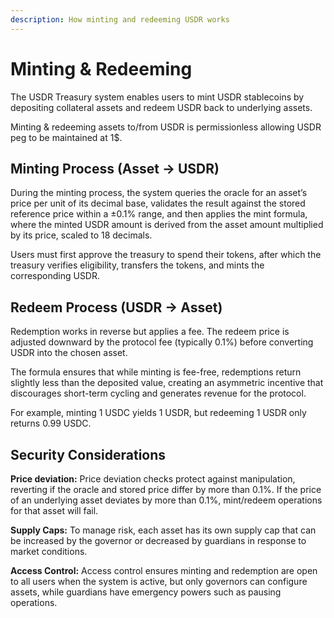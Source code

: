 ```yaml
---
description: How minting and redeeming USDR works
---
```


# Minting & Redeeming

The USDR Treasury system enables users to mint USDR stablecoins by depositing collateral assets and redeem USDR back to underlying assets.

Minting & redeeming assets to/from USDR is permissionless allowing USDR peg to be maintained at 1$.

## Minting Process (Asset → USDR)

During the minting process, the system queries the oracle for an asset’s price per unit of its decimal base, validates the result against the stored reference price within a ±0.1% range, and then applies the mint formula, where the minted USDR amount is derived from the asset amount multiplied by its price, scaled to 18 decimals.

Users must first approve the treasury to spend their tokens, after which the treasury verifies eligibility, transfers the tokens, and mints the corresponding USDR.

## Redeem Process (USDR → Asset)

Redemption works in reverse but applies a fee. The redeem price is adjusted downward by the protocol fee (typically 0.1%) before converting USDR into the chosen asset.

The formula ensures that while minting is fee-free, redemptions return slightly less than the deposited value, creating an asymmetric incentive that discourages short-term cycling and generates revenue for the protocol.

For example, minting 1 USDC yields 1 USDR, but redeeming 1 USDR only returns 0.99 USDC.

## Security Considerations

**Price deviation:** Price deviation checks protect against manipulation, reverting if the oracle and stored price differ by more than 0.1%. If the price of an underlying asset deviates by more than 0.1%, mint/redeem operations for that asset will fail.

**Supply Caps:** To manage risk, each asset has its own supply cap that can be increased by the governor or decreased by guardians in response to market conditions.

**Access Control:** Access control ensures minting and redemption are open to all users when the system is active, but only governors can configure assets, while guardians have emergency powers such as pausing operations.

